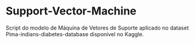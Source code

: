 # Support-Vector-Machine

Script do modelo de Máquina de Vetores de Suporte aplicado no dataset Pima-indians-diabetes-database disponível no Kaggle.
